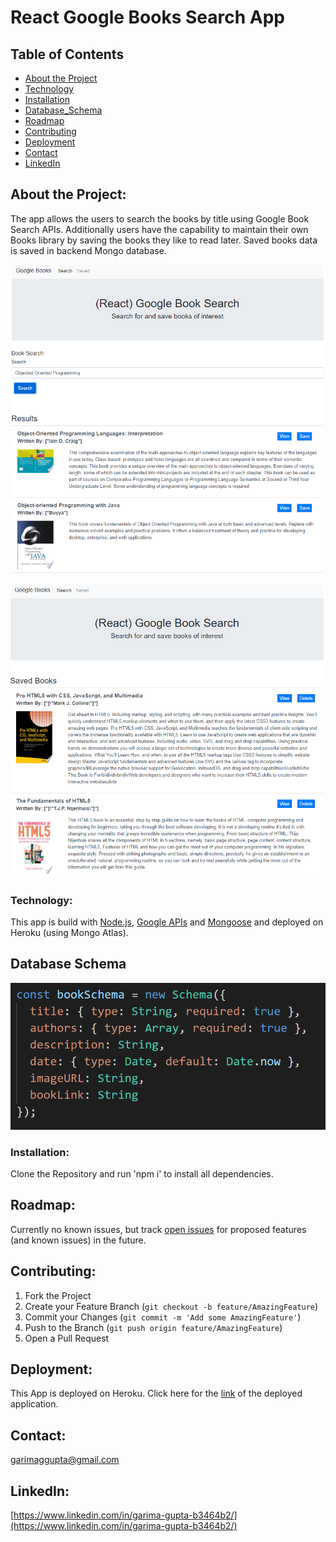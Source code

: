 # React Google Books Search App

## Table of Contents

* [About the Project](#about-the-project)
* [Technology](#Technology)
* [Installation](#installation)
* [Database_Schema](#database-schema)
* [Roadmap](#roadmap)
* [Contributing](#contributing)
* [Deployment](#Deployment)
* [Contact](#contact)
* [LinkedIn](#LinkedIn)


## About the Project:
The app allows the users to search the books by title using Google Book Search APIs. Additionally users have the capability to maintain their own Books library by saving the books they like to read later. Saved books data is saved in backend Mongo database.

![Screenshot1](/assets/screenshot1.png)

![Screenshot2](/assets/screenshot2.png)

### Technology:
This app is build with [Node.js](https://nodejs.org/en/), [Google APIs](https://www.googleapis.com/books/v1/volumes?q=title:the%20book%title) and [Mongoose](https://www.npmjs.com/package/mongoose) and deployed on Heroku (using Mongo Atlas).

## Database Schema

![database_schema](assets/schema.png)

### Installation:
Clone the Repository and run 'npm i' to install all dependencies.

## Roadmap:
Currently no known issues, but track [open issues](https://github.com/garimaggupta/Google_ook_Search/issues) for proposed features (and known issues) in the future.  
  
## Contributing:

1. Fork the Project
2. Create your Feature Branch (`git checkout -b feature/AmazingFeature`)
3. Commit your Changes (`git commit -m 'Add some AmazingFeature'`)
4. Push to the Branch (`git push origin feature/AmazingFeature`)
5. Open a Pull Request

## Deployment:
This App is deployed on Heroku. Click here for the [link](https://react-books-searches.herokuapp.com/) of the deployed application.

## Contact:
garimaggupta@gmail.com

## LinkedIn:
[https://www.linkedin.com/in/garima-gupta-b3464b2/](https://www.linkedin.com/in/garima-gupta-b3464b2/)
